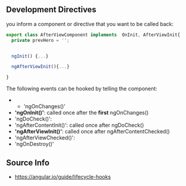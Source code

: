 ## Development Directives ##

you inform a component or directive that you want to be called back:

```ts
export class AfterViewComponent implements  OnInit, AfterViewInit{
  private prevHero = '';


  ngInit() {...}

  ngAfterViewInit(){...}

}
```

The following events can be hooked by telling the component:


* * 'ngOnChanges()'
* **'ngOnInit()'**: called once after the **first** ngOnChanges()
* 'ngDoCheck()': 
* 'ngAfterContentInit()': called once after ngDoCheck()
* **'ngAfterViewInit()'**: called once after ngAfterContentChecked()
* 'ngAfterViewChecked()': 
* 'ngOnDestroy()' 

## Source Info

* https://angular.io/guide/lifecycle-hooks
